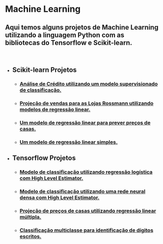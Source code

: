 # Machine Learning

## Aqui temos alguns projetos de Machine Learning utilizando a linguagem Python com as bibliotecas do Tensorflow e Scikit-learn.
<BR>
  
* ## Scikit-learn Projetos
  * ### [Análise de Crédito utilizando um modelo supervisionado de classificação.](Sklearn/sklearn_classifier_credit_analysis/CreditAnalysis.ipynb)
  
  * ### [Projeção de vendas para as Lojas Rossmann utilizando modelos de regressão linear.](Sklearn/sklearn_classifier_credit_analysis/Sklearn/sklearn_linear_regression_data_science_em_producao/m04_v01_store_sales_prediction.ipynb)
  
  * ### [Um modelo de regressão linear para prever preços de casas.](Sklearn/sklearn_linear_regression_house_prices/house_prices.ipynb)
  
  * ### [Um modelo de regressão linear simples.](Sklearn/sklearn_simple_linear_regression/regressao_linear_sklearn.ipynb)
  
* ## Tensorflow Projetos
  * ### [Modelo de classificação utilizando regressão logística com High Level Estimator.](Tensorflow/high_level_estimator_api_classifie/high_level_estimator_api_classifier.ipynb)
  
  * ### [Modelo de classificação utilizando uma rede neural densa com High Level Estimator.](Tensorflow/high_level_estimator_api_classifier_II/high_level_estimator_api_classifier_II.ipynb)
  
  * ### [Projeção de preços de casas utilizando regressão linear múltipla.](Tensorflow/high_level_estimator_api_classifier_II/high_level_estimator_api_classifier_II.ipynb)
  
  * ### [Classificação multiclasse para identificação de dígitos escritos.](Tensorflow/low_level_api_multiclass_classifier_handwritten_digits/tensorflow_low_level_api_multiclass_classifier_handwritten_digits.ipynb)

